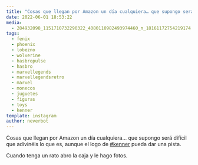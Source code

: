 ```yaml
---
title: "Cosas que llegan por Amazon un día cualquiera… que supongo será difícil que adivinéis lo que es, aunque el logo de #kenner pueda dar una pista"
date: 2022-06-01 18:53:22
media: 
  - 284932098_1151710732290322_4080110982493974460_n_18161172754219174.jpg
tags: 
  - fenix
  - phoenix
  - lobezno
  - wolverine
  - hasbropulse
  - hasbro
  - marvellegends
  - marvellegendsretro
  - marvel
  - monecos
  - juguetes
  - figuras
  - toys
  - kenner
template: instagram
author: neverbot
---
```


Cosas que llegan por Amazon un día cualquiera… que supongo será difícil que adivinéis lo que es, aunque el logo de [#kenner](/tags/kenner) pueda dar una pista.

Cuando tenga un rato abro la caja y le hago fotos.

